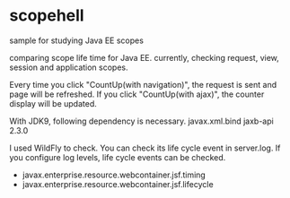 # scopehell
sample for studying Java EE scopes

comparing scope life time for Java EE.
currently, checking request, view, session and application scopes.

Every time you click "CountUp(with navigation)", the request is sent and page will be refreshed.
If you click "CountUp(with ajax)", the counter display will be updated.

With JDK9, following dependency is necessary.
<dependency>
    <groupId>javax.xml.bind</groupId>
    <artifactId>jaxb-api</artifactId>
    <version>2.3.0</version>
</dependency>


I used WildFly to check.
You can check its life cycle event in server.log.
If you configure log levels, life cycle events can be checked.

* javax.enterprise.resource.webcontainer.jsf.timing
* javax.enterprise.resource.webcontainer.jsf.lifecycle



